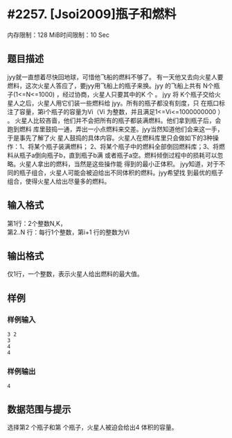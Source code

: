 # #2257. [Jsoi2009]瓶子和燃料  

内存限制：128 MiB时间限制：10 Sec

## 题目描述

jyy就一直想着尽快回地球，可惜他飞船的燃料不够了。 
有一天他又去向火星人要燃料，这次火星人答应了，要jyy用飞船上的瓶子来换。jyy
的飞船上共有 N个瓶子(1<=N<=1000) ，经过协商，火星人只要其中的K 个 。 jyy
将 K个瓶子交给火星人之后，火星人用它们装一些燃料给 jyy。所有的瓶子都没有刻度，只
在瓶口标注了容量，第i个瓶子的容量为Vi（Vi 为整数，并且满足1<=Vi<=1000000000 ） 。 
火星人比较吝啬，他们并不会把所有的瓶子都装满燃料。他们拿到瓶子后，会跑到燃料
库里鼓捣一通，弄出一小点燃料来交差。jyy当然知道他们会来这一手，于是事先了解了火
星人鼓捣的具体内容。火星人在燃料库里只会做如下的3种操作：1、将某个瓶子装满燃料；
2、将某个瓶子中的燃料全部倒回燃料库；3、将燃料从瓶子a倒向瓶子b，直到瓶子b满
或者瓶子a空。燃料倾倒过程中的损耗可以忽略。火星人拿出的燃料，当然是这些操作能
得到的最小正体积。 
jyy知道，对于不同的瓶子组合，火星人可能会被迫给出不同体积的燃料。jyy希望找
到最优的瓶子组合，使得火星人给出尽量多的燃料。 

## 输入格式

第1行：2个整数N,K，  
第2..N 行：每行1个整数，第i+1 行的整数为Vi  

## 输出格式

仅1行，一个整数，表示火星人给出燃料的最大值。

## 样例

### 样例输入

    
    3 2 
    3 
    4 
    4
    

### 样例输出

    
    4 
    
    
    

## 数据范围与提示

选择第2 个瓶子和第 个瓶子，火星人被迫会给出4 体积的容量。 
